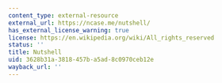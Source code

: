 ```yaml
---
content_type: external-resource
external_url: https://ncase.me/nutshell/
has_external_license_warning: true
license: https://en.wikipedia.org/wiki/All_rights_reserved
status: ''
title: Nutshell
uid: 3628b31a-3818-457b-a5ad-8c0970ceb12e
wayback_url: ''
---
```

